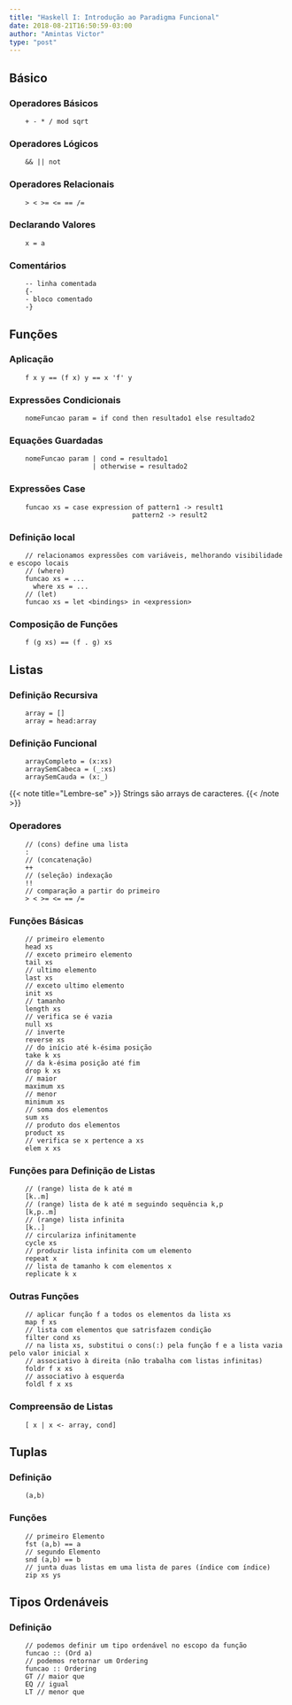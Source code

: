 ```yaml
---
title: "Haskell I: Introdução ao Paradigma Funcional"
date: 2018-08-21T16:50:59-03:00
author: "Amintas Victor"
type: "post"
---
```


## Básico
### Operadores Básicos
````
    + - * / mod sqrt
````
### Operadores Lógicos
````
    && || not
````
### Operadores Relacionais
````
    > < >= <= == /=
````
### Declarando Valores
````
    x = a
````
### Comentários
````
    -- linha comentada
    {-
    - bloco comentado  
    -}
````
## Funções
### Aplicação
````
    f x y == (f x) y == x 'f' y
````
### Expressões Condicionais
````
    nomeFuncao param = if cond then resultado1 else resultado2
````
### Equações Guardadas
````
    nomeFuncao param | cond = resultado1
                     | otherwise = resultado2
````
### Expressões Case
````
    funcao xs = case expression of pattern1 -> result1
                               pattern2 -> result2
````
### Definição local
````
    // relacionamos expressões com variáveis, melhorando visibilidade e escopo locais
    // (where)
    funcao xs = ...
      where xs = ...
    // (let)
    funcao xs = let <bindings> in <expression>
````
### Composição de Funções
````
    f (g xs) == (f . g) xs
````
## Listas
### Definição Recursiva
````
    array = []
    array = head:array
````
### Definição Funcional
````
    arrayCompleto = (x:xs)
    arraySemCabeca = (_:xs)
    arraySemCauda = (x:_)
````
{{< note title="Lembre-se" >}}
Strings são arrays de caracteres.
{{< /note >}}

### Operadores
````
    // (cons) define uma lista
    :
    // (concatenação)                
    ++
    // (seleção) indexação
    !!
    // comparação a partir do primeiro        
    > < >= <= == /=
````
### Funções Básicas
````
    // primeiro elemento
    head xs
    // exceto primeiro elemento
    tail xs
    // ultimo elemento
    last xs
    // exceto ultimo elemento
    init xs
    // tamanho
    length xs
    // verifica se é vazia
    null xs
    // inverte
    reverse xs
    // do início até k-ésima posição
    take k xs
    // da k-ésima posição até fim
    drop k xs
    // maior
    maximum xs
    // menor
    minimum xs
    // soma dos elementos
    sum xs
    // produto dos elementos
    product xs
    // verifica se x pertence a xs
    elem x xs
````
### Funções para Definição de Listas
````
    // (range) lista de k até m
    [k..m]
    // (range) lista de k até m seguindo sequência k,p
    [k,p..m]
    // (range) lista infinita
    [k..]
    // circulariza infinitamente
    cycle xs
    // produzir lista infinita com um elemento
    repeat x
    // lista de tamanho k com elementos x   
    replicate k x
````
### Outras Funções
````
    // aplicar função f a todos os elementos da lista xs
    map f xs
    // lista com elementos que satrisfazem condição
    filter cond xs
    // na lista xs, substitui o cons(:) pela função f e a lista vazia pelo valor inicial x
    // associativo à direita (não trabalha com listas infinitas)
    foldr f x xs
    // associativo à esquerda
    foldl f x xs  
````
### Compreensão de Listas
````
    [ x | x <- array, cond]
````
## Tuplas
### Definição
````
    (a,b)
````
### Funções
````
    // primeiro Elemento
    fst (a,b) == a
    // segundo Elemento
    snd (a,b) == b
    // junta duas listas em uma lista de pares (índice com índice)
    zip xs ys
````
## Tipos Ordenáveis
### Definição
````
    // podemos definir um tipo ordenável no escopo da função
    funcao :: (Ord a)
    // podemos retornar um Ordering
    funcao :: Ordering
    GT // maior que
    EQ // igual
    LT // menor que
````
